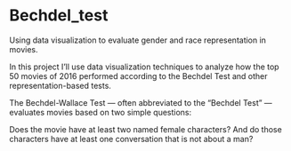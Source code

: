 # Bechdel_test
Using data visualization to evaluate gender and race representation in movies.

In this project I’ll use data visualization techniques to analyze how the top 50 movies of 2016 performed according to the Bechdel Test and other representation-based tests.

The Bechdel-Wallace Test — often abbreviated to the “Bechdel Test” — evaluates movies based on two simple questions:

Does the movie have at least two named female characters?
And do those characters have at least one conversation that is not about a man?
